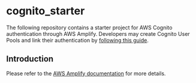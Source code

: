 # cognito_starter

The following repository contains a starter project for AWS Cognito authentication through AWS Amplify. Developers may create Cognito User Pools and link their authentication 
by [following this guide](https://docs.amplify.aws/lib/project-setup/use-existing-resources/q/platform/android).

## Introduction 

Please refer to the [AWS Amplify documentation](https://docs.amplify.aws/lib/project-setup/create-application/q/platform/android#n1-create-a-new-project) for more details. 
